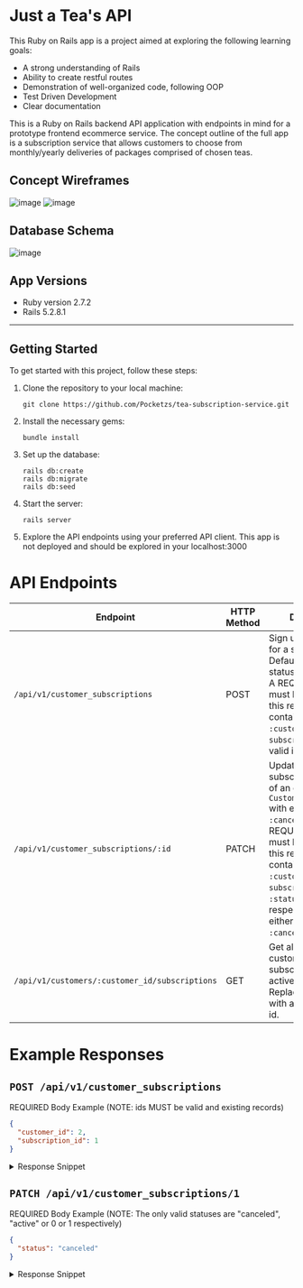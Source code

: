 # Just a Tea's API 
This Ruby on Rails app is a project aimed at exploring the following learning goals:

- A strong understanding of Rails
- Ability to create restful routes
- Demonstration of well-organized code, following OOP
- Test Driven Development
- Clear documentation

This is a Ruby on Rails backend API application with endpoints in mind for a prototype frontend ecommerce service.
The concept outline of the full app is a subscription service that allows customers to choose from monthly/yearly deliveries of packages comprised of chosen teas.

## Concept Wireframes
![image](https://user-images.githubusercontent.com/110859604/233245563-50d4e2ae-fc7b-4ece-8de6-c8d6a9d062fb.png)
![image](https://user-images.githubusercontent.com/110859604/233245617-9e4924c8-3ae7-4019-9a47-398211ae19d1.png)
## Database Schema
![image](https://user-images.githubusercontent.com/110859604/233245791-75706299-66fe-497a-a894-c5f3214b4d92.png)

## App Versions
- Ruby version 2.7.2   
- Rails 5.2.8.1

<hr>




## Getting Started

To get started with this project, follow these steps:

1. Clone the repository to your local machine:
   ```
   git clone https://github.com/Pocketzs/tea-subscription-service.git
   ```

2. Install the necessary gems:
   ```
   bundle install
   ```

3. Set up the database:
   ```
   rails db:create
   rails db:migrate
   rails db:seed
   ```

4. Start the server:
   ```
   rails server
   ```

5. Explore the API endpoints using your preferred API client. This app is not deployed and should be explored in your localhost:3000

# API Endpoints 

| Endpoint | HTTP Method | Description | 
| -------- | ----------- | ----------- |
| `/api/v1/customer_subscriptions` | POST | Sign up a customer for a subscription.  Default subscription status will be `active`.  A REQUIRED body must be passed in this request containing the keys `:customer_id` and `subscription_id` with valid ids respectively. |
| `/api/v1/customer_subscriptions/:id` | PATCH | Update the subscription `:status` of an existing `CustomerSubscription` with either `:active` or `:canceled`.  A REQUIRED body must be passed in this request containing the keys `:customer_id`, `subscription_id`, and `:status` with valid ids respectively and either `:active` or `:canceled` for status. |
| `/api/v1/customers/:customer_id/subscriptions` | GET | Get all of a customer's subscriptions both active and canceled.  Replace `:customer_id` with a valid customer id.


# Example Responses

## `POST /api/v1/customer_subscriptions`

REQUIRED Body Example (NOTE: ids MUST be valid and existing records)
```JSON
{
  "customer_id": 2,
  "subscription_id": 1
}
```

<details>
  <summary>Response Snippet</summary>

  ```JSON
  {
    "data": {
        "id": "2",
        "type": "customer_subscription",
        "attributes": {
            "customer_id": 2,
            "subscription_id": 1,
            "status": "active"
        }
    }
}
```
</details>

## `PATCH /api/v1/customer_subscriptions/1`

REQUIRED Body Example (NOTE: The only valid statuses are "canceled", "active" or 0 or 1 respectively)
```JSON
{
  "status": "canceled"
}
```

<details>
  <summary>Response Snippet</summary>

  ```JSON
  {
    "data": {
        "id": "1",
        "type": "customer_subscription",
        "attributes": {
            "customer_id": 2,
            "subscription_id": 1,
            "status": "canceled"
        }
    }
}
```
</details>
